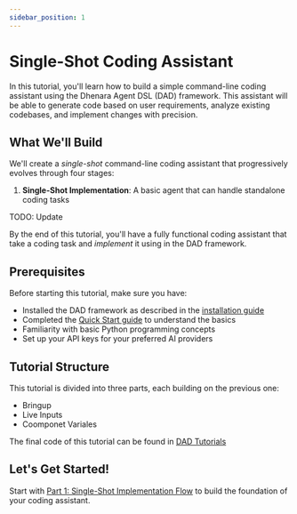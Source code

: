 ```yaml
---
sidebar_position: 1
---
```


# Single-Shot Coding Assistant

In this tutorial, you'll learn how to build a simple command-line coding assistant using the Dhenara Agent DSL (DAD)
framework. This assistant will be able to generate code based on user requirements, analyze existing codebases, and
implement changes with precision.

## What We'll Build

We'll create a _single-shot_ command-line coding assistant that progressively evolves through four stages:

1. **Single-Shot Implementation**: A basic agent that can handle standalone coding tasks

TODO: Update

By the end of this tutorial, you'll have a fully functional coding assistant that take a coding task and _implement_ it
using in the DAD framework.

## Prerequisites

Before starting this tutorial, make sure you have:

- Installed the DAD framework as described in the [installation guide](../../../getting-started/installation.md)
- Completed the [Quick Start guide](../../../getting-started/quick-start.md) to understand the basics
- Familiarity with basic Python programming concepts
- Set up your API keys for your preferred AI providers

## Tutorial Structure

This tutorial is divided into three parts, each building on the previous one:
- Bringup
- Live Inputs
- Coomponet Variales

The final code of this tutorial can be found in [DAD Tutorials](https://github.com/dhenara/dad_tutorials)


## Let's Get Started!

Start with [Part 1: Single-Shot Implementation Flow](./part-1.md) to build the foundation of your coding assistant.
